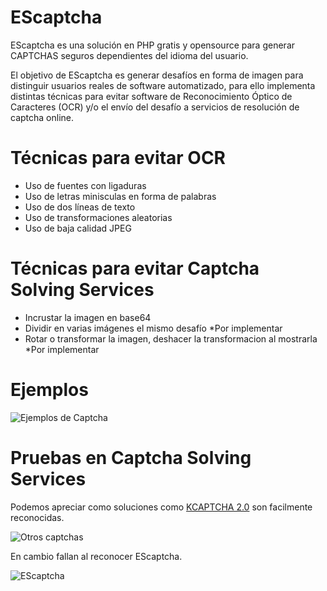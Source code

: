 # EScaptcha
EScaptcha es una solución en PHP gratis y opensource para generar CAPTCHAS seguros dependientes del idioma del usuario.

El objetivo de EScaptcha es generar desafíos en forma de imagen para distinguir usuarios reales de software automatizado, para ello implementa distintas técnicas para evitar software de Reconocimiento Óptico de Caracteres (OCR) y/o el envío del desafío a servicios de resolución de captcha online.

# Técnicas para evitar OCR
 - Uso de fuentes con ligaduras
 - Uso de letras minisculas en forma de palabras
 - Uso de dos líneas de texto
 - Uso de transformaciones aleatorias
 - Uso de baja calidad JPEG

# Técnicas para evitar Captcha Solving Services
 - Incrustar la imagen en base64
 - Dividir en varias imágenes el mismo desafío *Por implementar
 - Rotar o transformar la imagen, deshacer la transformacion al mostrarla *Por implementar
 
# Ejemplos
![Ejemplos de Captcha](https://i.imgur.com/4KAV4zr.png)

# Pruebas en Captcha Solving Services
Podemos apreciar como soluciones como [KCAPTCHA 2.0](http://www.captcha.ru/en/kcaptcha/) son facilmente reconocidas.

![Otros captchas](https://i.imgur.com/uLvkZWJ.png)

En cambio fallan al reconocer EScaptcha.

![EScaptcha](https://i.imgur.com/ExbM5X4.png)
